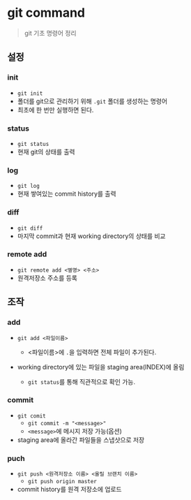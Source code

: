 # git command

> git 기초 명령어 정리



## 설정

### init

* `git init`
* 폴더를 git으로 관리하기 위해 `.git` 폴더를 생성하는 명령어
* 최초에 한 번만 실행하면 된다.



### status

* `git status`
* 현재 git의 상태를 출력



### log

* `git log`
* 현재 쌓여있는 commit history를 출력



### diff

* `git diff`
* 마지막 commit과 현재 working directory의 상태를 비교



### remote add

* `git remote add <별명> <주소>`
* 원격저장소 주소를 등록



## 조작

### add

* `git add <파일이름>`
  * <파일이름>에 `.`을 입력하면 전체 파일이 추가된다.

* working directory에 있는 파일을 staging area(INDEX)에 올림
  * `git status`를 통해 직관적으로 확인 가능.



### commit

* `git comit`
  * `git commit -m "<message>"`
  * `<message>`에 메시지 저장 가능(옵션)
* staging area에 올라간 파일들을 스냅샷으로 저장



### puch

* `git push <원격저장소 이름> <올릴 브랜치 이름>`
  * `git push origin master`
* commit history를 원격 저장소에 업로드



